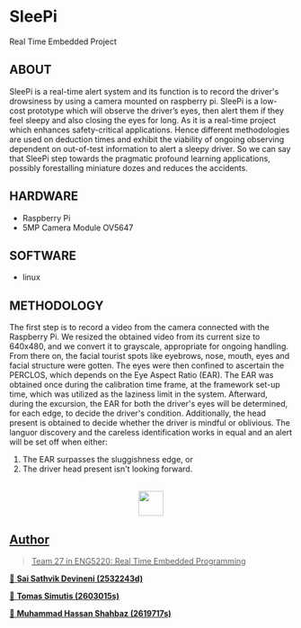 # SleePi
Real Time Embedded Project
## ABOUT
SleePi is a real-time alert system and its function is to record the driver's drowsiness by using a camera mounted on raspberry pi. SleePi is a low-cost prototype which will observe the driver’s eyes, then alert them if they feel sleepy and also closing the eyes for long. As it is a real-time project which enhances safety-critical applications. Hence different methodologies are used on deduction times and exhibit the viability of ongoing observing dependent on out-of-test information to alert a sleepy driver. So we can say that SleePi step towards the pragmatic profound learning applications, possibly forestalling miniature dozes and reduces the accidents.

## HARDWARE
- Raspberry Pi
- 5MP Camera Module OV5647

## SOFTWARE
- linux



## METHODOLOGY
The first step is to record a video from the camera connected with the Raspberry Pi. We resized the obtained video from its current size to 640x480, and we convert it to grayscale, appropriate for ongoing handling. From there on, the facial tourist spots like eyebrows, nose, mouth, eyes and facial structure were gotten. The eyes were then confined to ascertain the PERCLOS, which depends on the Eye Aspect Ratio (EAR). The EAR was obtained once during the calibration time frame, at the framework set-up time, which was utilized as the laziness limit in the system. Afterward, during the excursion, the EAR for both the driver's eyes will be determined, for each edge, to decide the driver's condition. Additionally, the head present is obtained to decide whether the driver is mindful or oblivious. The languor discovery and the careless identification works in equal and an alert will be set off when either:
1. The EAR surpasses the sluggishness edge, or
2. The driver head present isn't looking forward.
<p align="center">
   </br>
   <a href="https://drive.google.com/file/d/1GYySi0OvmA4BjbVHNCkL5UcyptOgmjX4/view?usp=sharing"><img  src="Downloads/fb_logo.png"  width="44" height="44">

## Author
>Team 27 in ENG5220: Real Time Embedded Programming

👤 **Sai Sathvik Devineni (2532243d)**

👤 **Tomas Simutis (2603015s)**

👤 **Muhammad Hassan Shahbaz (2619717s)**



